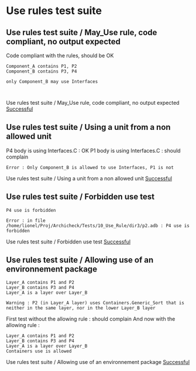 
# Use rules test suite



##  Use rules test suite / May_Use rule, code compliant, no output expected

  Code compliant with the rules, should be OK

```
Component_A contains P1, P2
Component_B contains P3, P4

only Component_B may use Interfaces



```


 Use rules test suite / May_Use rule, code compliant, no output expected [Successful]("tests-status#successful")

##  Use rules test suite / Using a unit from a non allowed unit

  P4 body is using Interfaces.C : OK
  P1 body is using Interfaces.C : should complain

```
Error : Only Component_B is allowed to use Interfaces, P1 is not
```


 Use rules test suite / Using a unit from a non allowed unit [Successful]("tests-status#successful")

##  Use rules test suite / Forbidden use test


```
P4 use is forbidden
```

```
Error : in file /home/lionel/Proj/Archicheck/Tests/10_Use_Rule/dir3/p2.adb : P4 use is forbidden
```


 Use rules test suite / Forbidden use test [Successful]("tests-status#successful")

##  Use rules test suite / Allowing use of an environnement package


```
Layer_A contains P1 and P2
Layer_B contains P3 and P4
Layer_A is a layer over Layer_B
```

```
Warning : P2 (in Layer_A layer) uses Containers.Generic_Sort that is neither in the same layer, nor in the lower Layer_B layer
```

  First test without the allowing rule : should complain
  And now with the allowing rule :

```
Layer_A contains P1 and P2
Layer_B contains P3 and P4
Layer_A is a layer over Layer_B
Containers use is allowed
```


 Use rules test suite / Allowing use of an environnement package [Successful]("tests-status#successful")

